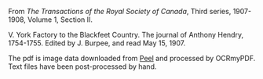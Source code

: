 From
_The Transactions of the Royal Society of Canada_,
Third series, 1907-1908, Volume 1, Section II.

V. York Factory to the Blackfeet Country.
The journal of Anthony Hendry, 1754-1755.
Edited by J. Burpee,
and read May 15, 1907.

The pdf is image data downloaded from
[Peel](http://peel.library.ualberta.ca/bibliography/35.html)
and processed by OCRmyPDF.
Text files have been
post-processed by hand.
